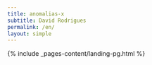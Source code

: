 ```yaml
---
title: anomalias-x
subtitle: David Rodrigues
permalink: /en/
layout: simple
---
```

{% include _pages-content/landing-pg.html %}
